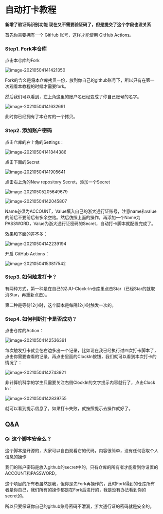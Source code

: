 # 自动打卡教程

**新增了验证码识别功能**
**现在又不需要验证码了，但是提交了这个字段也没关系**

首先你需要拥有一个 GitHub 账号，这样才能使用 GitHub Actions。
 
### Step1. Fork本仓库

点击本仓库的Fork

![image-20210504141421350](https://tva1.sinaimg.cn/large/008i3skNly1gq6dacfvdjj31yy0u07ed.jpg)

Fork的含义是将本仓库拷贝一份，放到你自己的github账号下，所以只有在第一次观看本教程的时候才需要fork。

然后我们可以看到，左上角这里的账户名已经变成了你自己账号的名字。

![image-20210504141632691](https://tva1.sinaimg.cn/large/008i3skNly1gq6dcl2073j31h90o8jv2.jpg)

此时你已经拥有了本仓库的一个拷贝。

### Step2. 添加账户密码

点击仓库的右上角的Settings：

![image-20210504141844386](https://tva1.sinaimg.cn/large/008i3skNly1gq6deuzmfvj31vo0mcdkc.jpg)

点击下面的Secret

![image-20210504141905641](https://tva1.sinaimg.cn/large/008i3skNly1gq6df8l52dj31l90u045g.jpg)

点击右上角的New repository Secret，添加一个Secret

![image-20210505205649679](https://pic.raynor.top/images/2021/05/05/image-202105052056496792bdb942ebcef6a0a.png)

![image-20210504142045807](https://tva1.sinaimg.cn/large/008i3skNly1gq6dgz81vpj31n00pwmz0.jpg)

Name必须为ACCOUNT，Value填入自己的浙大通行证账号，注意name和value的前后不要前后有多余空格。然后仿照上面的操作，再添加一个Name为PASSWORD，Value为浙大通行证密码的Secret，自动打卡脚本就配置完成了。

效果和下面的差不多：

![image-20210504142239194](https://tva1.sinaimg.cn/large/008i3skNly1gq6diybkrfj31l10u0wjv.jpg)

开启 GitHub Actions：

![image-20210504153817542](https://tva1.sinaimg.cn/large/008i3skNly1gq6fpn2kv3j31h10nmwhl.jpg)

### Step3. 如何触发打卡？

有两种方式，第一种是在自己的ZJU-Clock-In仓库里点击Star（已经Star的就取消Star，再重新点击）。

第二种是等待12小时，这个脚本是每隔12小时触发一次的。

### Step4. 如何判断打卡是否成功？

点击仓库的Action：

![image-20210504142536391](https://tva1.sinaimg.cn/large/008i3skNly1gq6dm0ix9vj327o0twteb.jpg)

每次触发打卡就会在右边多出一个记录，比如现在我已经执行过四次打卡脚本了，点击你需要查看的记录，再点击里面的ClockIn按钮，我们就可以看到本次打卡的情况了：

![image-20210504142743921](https://tva1.sinaimg.cn/large/008i3skNly1gq6do8552sj32r80r8wi9.jpg)

非计算机科学的学生只需要关注右侧ClockIn的文字提示内容就行了，点击Clock In：

![image-20210504142839755](https://tva1.sinaimg.cn/large/008i3skNly1gq6dp77angj320v0u079c.jpg)

就可以看到提示信息了，如果打卡失败，就按照提示去操作就好了。

## Q&A

### Q: 这个脚本安全么？

这个脚本是开源的，大家可以自由观看它的代码，内容很简单，没有任何窃取个人信息的操作

我们的账户密码是放入github的secret中的，只有仓库的所有者才能看到你设置的ACCOUNT和PASSWORD。

这个项目的所有者虽然是我，但你是先Fork再操作的，此时Fork得到的仓库所有者是你自己，我们所有的操作都是在Fork后进行的，我是没有办法看到你的secret的。

所以只要保证你自己的github账号密码不泄漏，浙大通行证的密码就是安全的。

